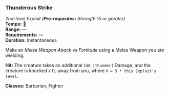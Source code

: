 ### Thunderous Strike
*2nd-level Exploit (**Pre-requisites:** Strength 15 or greater)*  
**Tempo:** 🔺  
**Range:** —  
**Requirements:** —  
**Duration:** Instantaneous  

Make an *Melee Weapon Attack* vs *Fortitude* using a Melee Weapon you are wielding.

**Hit:** The creature takes an additional `1d8 [thunder]` Damage, and the creature is knocked `X` ft. away from you, where `X = 5 * this Exploit's level`.

**Classes:** Barbarian, Fighter
